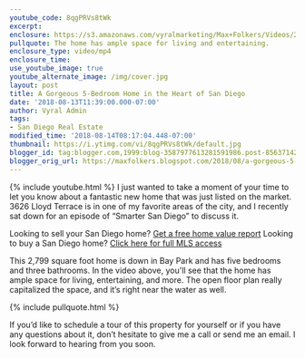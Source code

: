 ```yaml
---
youtube_code: 8qgPRVs8tWk
excerpt:
enclosure: https://s3.amazonaws.com/vyralmarketing/Max+Folkers/Videos/2018/List+It+Live+-+San+Diego+Real+Estate+Agent.mp4
pullquote: The home has ample space for living and entertaining.
enclosure_type: video/mp4
enclosure_time:
use_youtube_image: true
youtube_alternate_image: /img/cover.jpg
layout: post
title: A Gorgeous 5-Bedroom Home in the Heart of San Diego
date: '2018-08-13T11:39:00.000-07:00'
author: Vyral Admin
tags:
- San Diego Real Estate
modified_time: '2018-08-14T08:17:04.448-07:00'
thumbnail: https://i.ytimg.com/vi/8qgPRVs8tWk/default.jpg
blogger_id: tag:blogger.com,1999:blog-3587977613281591986.post-8563714212039983126
blogger_orig_url: https://maxfolkers.blogspot.com/2018/08/a-gorgeous-5-bedroom-home-in-heart-of.html
---
```

{% include youtube.html %}
I just wanted to take a moment of your time to let you know about a fantastic new home that was just listed on the market. 3626 Lloyd Terrace is in one of my favorite areas of the city, and I recently sat down for an episode of “Smarter San Diego” to discuss it.

<div class="post-cta">
Looking to sell your San Diego home? <a href="http://www.sandiegocityhomevalues.com/" target="_blank">Get a free home value report</a>
Looking to buy a San Diego home? <a href="http://maxfolkers.com/" target="_blank">Click here for full MLS access</a>
</div>

This 2,799 square foot home is down in Bay Park and has five bedrooms and three bathrooms. In the video above, you'll see that the home has ample space for living, entertaining, and more. The open floor plan really capitalized the space, and it’s right near the water as well.

{% include pullquote.html %}

If you’d like to schedule a tour of this property for yourself or if you have any questions about it, don’t hesitate to give me a call or send me an email. I look forward to hearing from you soon.
